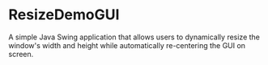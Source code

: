 # ResizeDemoGUI
A simple Java Swing application that allows users to dynamically resize the window's width and height while automatically re-centering the GUI on screen.
